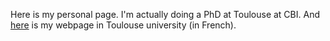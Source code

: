 Here is my personal page. I'm actually doing a PhD at Toulouse at CBI. 
And [here](https://doctorat.univ-toulouse.fr/as/ed/cv.pl?mat=148971&site=EDT) is my webpage in Toulouse university (in French).

